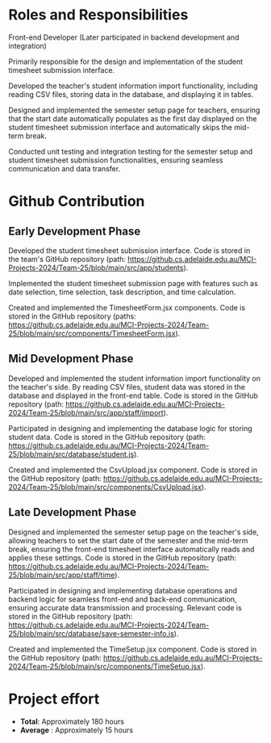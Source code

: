 # Roles and Responsibilities		

Front-end Developer (Later participated in backend development and integration)

Primarily responsible for the design and implementation of the student timesheet submission interface.

Developed the teacher's student information import functionality, including reading CSV files, storing data in the database, and displaying it in tables.

Designed and implemented the semester setup page for teachers, ensuring that the start date automatically populates as the first day displayed on the student timesheet submission interface and automatically skips the mid-term break.

Conducted unit testing and integration testing for the semester setup and student timesheet submission functionalities, ensuring seamless communication and data transfer.

# Github Contribution
## Early Development Phase

Developed the student timesheet submission interface. Code is stored in the team's GitHub repository (path: https://github.cs.adelaide.edu.au/MCI-Projects-2024/Team-25/blob/main/src/app/students).

Implemented the student timesheet submission page with features such as date selection, time selection, task description, and time calculation.

Created and implemented the TimesheetForm.jsx components. Code is stored in the GitHub repository (paths: https://github.cs.adelaide.edu.au/MCI-Projects-2024/Team-25/blob/main/src/components/TimesheetForm.jsx).

## Mid Development Phase

Developed and implemented the student information import functionality on the teacher's side. By reading CSV files, student data was stored in the database and displayed in the front-end table. Code is stored in the GitHub repository (path: https://github.cs.adelaide.edu.au/MCI-Projects-2024/Team-25/blob/main/src/app/staff/import).

Participated in designing and implementing the database logic for storing student data. Code is stored in the GitHub repository (path: https://github.cs.adelaide.edu.au/MCI-Projects-2024/Team-25/blob/main/src/database/student.js).

Created and implemented the CsvUpload.jsx component. Code is stored in the GitHub repository (path: https://github.cs.adelaide.edu.au/MCI-Projects-2024/Team-25/blob/main/src/components/CsvUpload.jsx).

## Late Development Phase

Designed and implemented the semester setup page on the teacher's side, allowing teachers to set the start date of the semester and the mid-term break, ensuring the front-end timesheet interface automatically reads and applies these settings. Code is stored in the GitHub repository (path: https://github.cs.adelaide.edu.au/MCI-Projects-2024/Team-25/blob/main/src/app/staff/time).

Participated in designing and implementing database operations and backend logic for seamless front-end and back-end communication, ensuring accurate data transmission and processing. Relevant code is stored in the GitHub repository (path: https://github.cs.adelaide.edu.au/MCI-Projects-2024/Team-25/blob/main/src/database/save-semester-info.js).

Created and implemented the TimeSetup.jsx component. Code is stored in the GitHub repository (path: https://github.cs.adelaide.edu.au/MCI-Projects-2024/Team-25/blob/main/src/components/TimeSetup.jsx).

# Project effort 	
- **Total**: Approximately 180 hours
- **Average** : Approximately 15 hours

  
